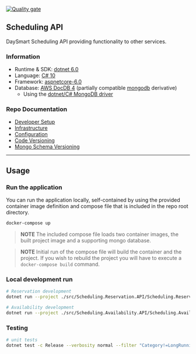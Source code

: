[![Quality gate](https://sonarcloud.io/api/project_badges/quality_gate?project=DaySmart_scheduling-reservation&token=827b5060f4b9c9c483542852cd20a1b7dad520ae)](https://sonarcloud.io/summary/new_code?id=DaySmart_scheduling-reservation)

## Scheduling API

DaySmart Scheduling API providing functionality to other services.

### Information

- Runtime & SDK: [dotnet 6.0](https://dotnet.microsoft.com/en-us/download/dotnet/6.0)
- Language: [C# 10](https://docs.microsoft.com/en-us/dotnet/csharp/whats-new/csharp-10)
- Framework: [aspnetcore-6.0](https://docs.microsoft.com/en-us/aspnet/core/release-notes/aspnetcore-6.0?view=aspnetcore-6.0)
- Database: [AWS DocDB 4](https://aws.amazon.com/documentdb/) (partially compatible [mongodb](https://www.mongodb.com/) derivative)
  - Using the [dotnet/C# MongoDB driver](https://www.mongodb.com/docs/drivers/csharp/)

### Repo Documentation

- [Developer Setup](./docs/developer-setup.md)
- [Infrastructure](./docs/infrastructure.md)
- [Configuration](./docs/configuration.md)
- [Code Versioning](./docs/versioning.md)
- [Mongo Schema Versioning](./docs/schema-versioning.md)

---

## Usage

### Run the application

You can run the application locally, self-contained by using the provided container image definition and compose file that is included in the repo root directory.

```bash
docker-compose up
```

> **NOTE** The included compose file loads two container images, the built project image and a supporting mongo database.

> **NOTE** Initial run of the compose file will build the container and the project. If you wish to rebuild the project you will have to execute a `docker-compose build` command.

### Local development run

```bash
# Reservation development
dotnet run --project ./src/Scheduling.Reservation.API/Scheduling.Reservation.API.csproj
```

```bash
# Availability development
dotnet run --project ./src/Scheduling.Availability.API/Scheduling.Availability.API.csproj
```

### Testing

```bash
# unit tests
dotnet test -c Release --verbosity normal --filter "Category!=LongRunning"
```

[//]: # "----"
[//]: # "## Conventions"
[//]: #
[//]: # "### Commits"
[//]: #
[//]: # "We follow the [angular conventions](https://github.com/angular/angular/blob/main/CONTRIBUTING.md#-commit-message-format)"
[//]: # "for commits to help support the [semantic versioning](https://semver.org/) used on this repository. Please familiarize"
[//]: # "yourself with these conventions before making commits. This functionality is governed by the"
[//]: # "[semantic-release](https://github.com/semantic-release/semantic-release) github action consumed by this repository."
[//]: #
[//]: # "Example commit message:"
[//]: # "- `fix(pencil): stop graphite breaking when too much pressure applied`"
[//]: # "- `feat(pencil): add 'graphiteWidth' option`"
[//]: # "- `perf(pencil): remove graphiteWidth option`"
[//]: # "- [more info](https://github.com/semantic-release/semantic-release#commit-message-format)"
